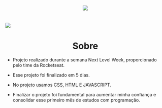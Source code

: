 
<h1 align = "center"> 
  <img src ="https://ik.imagekit.io/0581podzmi/logo_mu8_nf3hZ.svg">
</h1>


<h1> 
  <img src ="https://ik.imagekit.io/0581podzmi/home-background_fjlPgx0g7.svg">
</h1>


<h1 align="center"> 
     Sobre
</h1>


- Projeto realizado durante a semana Next Level Week, proporcionado pelo time da Rocketseat.

- Esse projeto foi finalizado em 5 dias.

- No projeto usamos CSS, HTML E JAVASCRIPT.

- Finalizar o projeto foi fundamental para aumentar minha confiança e consolidar esse primeiro mês de estudos com programação.




